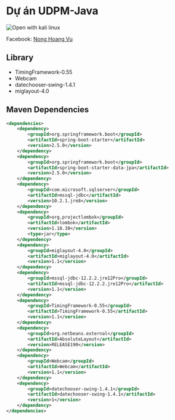 # Dự án UDPM-Java
![Open with kali linux](https://prodwewpstorageaccount.s3.eu-central-1.amazonaws.com/wp-content/uploads/sites/4/2017/07/09061156/Running-Kali-Linux-on-Client-Hyper-V841x281.jpg)

Facebook: [Nong Hoang Vu](https://www.facebook.com/NongHoangVu04)

## Library
- TimingFramework-0.55
- Webcam
- datechooser-swing-1.4.1
- miglayout-4.0

## Maven Dependencies
```xml
<dependencies>
    <dependency>
        <groupId>org.springframework.boot</groupId>
        <artifactId>spring-boot-starter</artifactId>
        <version>2.5.0</version>
    </dependency>
    <dependency>
        <groupId>org.springframework.boot</groupId>
        <artifactId>spring-boot-starter-data-jpa</artifactId>
        <version>2.5.0</version>
    </dependency>
    <dependency>
        <groupId>com.microsoft.sqlserver</groupId>
        <artifactId>mssql-jdbc</artifactId>
        <version>10.2.1.jre8</version>
    </dependency>
    <dependency>
        <groupId>org.projectlombok</groupId>
        <artifactId>lombok</artifactId>
        <version>1.18.30</version>
        <type>jar</type>
    </dependency>
    <dependency>
        <groupId>miglayout-4.0</groupId>
        <artifactId>miglayout-4.0</artifactId>
        <version>1.1</version>
    </dependency>
    <dependency>
        <groupId>mssql-jdbc-12.2.2.jre12Pro</groupId>
        <artifactId>mssql-jdbc-12.2.2.jre12Pro</artifactId>
        <version>1.1</version>
    </dependency>
    <dependency>
        <groupId>TimingFramework-0.55</groupId>
        <artifactId>TimingFramework-0.55</artifactId>
        <version>1.1</version>
    </dependency>
    <dependency>
        <groupId>org.netbeans.external</groupId>
        <artifactId>AbsoluteLayout</artifactId>
        <version>RELEASE190</version>
    </dependency>
    <dependency>
        <groupId>Webcam</groupId>
        <artifactId>Webcam</artifactId>
        <version>1.1</version>
    </dependency>
    <dependency>
        <groupId>datechooser-swing-1.4.1</groupId>
        <artifactId>datechooser-swing-1.4.1</artifactId>
        <version>1</version>
    </dependency>
</dependencies>
